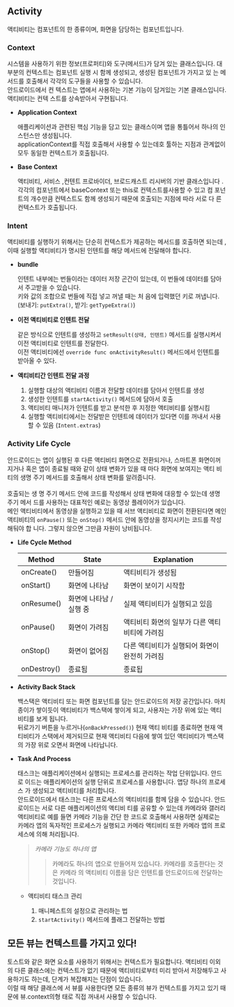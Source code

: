## Activity

액티비티는 컴포넌트의 한 종류이며, 화면을 담당하는 컴포넌트입니다.

### Context

시스템을 사용하기 위한 정보(프로퍼티)와 도구(메서드)가 담겨 있는 클래스입니다.
대부분의 컨텍스트는 컴포넌트 실행 시 함께 생성되고, 생성된 컴포넌트가 가지고 있
는 메서드를 호출해서 각각의 도구들을 사용할 수 있습니다. <br> 안드로이드에서 컨
텍스트는 앱에서 사용하는 기본 기능이 담겨있는 기본 클래스입니다. 액티비티는 컨텍
스트를 상속받아서 구현됩니다.

- **Application Context**

  애플리케이션과 관련된 핵심 기능을 담고 있는 클래스이며 앱을 통틀어서 하나의 인
  스턴스만 생성됩니다.<br> applicationContext를 직접 호출해서 사용할 수 있는데호
  툴하는 지점과 관계없이 모두 동일한 컨텍스트가 호출됩니다.

- **Base Context**

  액티비티, 서비스 ,컨텐트 프로바이더, 브로드캐스트 리시버의 기반 클래스입니다
  .<br> 각각의 컴포넌트에서 baseContext 또는 this로 컨텍스트를사용할 수 있고 컴
  포넌트의 개수만큼 컨텍스트도 함께 생성되기 때문에 호출되는 지점에 따라 서로 다
  른 컨텍스트가 호출됩니다.

### Intent

액티비티를 실행하기 위해서는 단순히 컨텍스트가 제공하는 메서드를 호출하면 되는데
, 이때 실행할 액티비티가 명시된 인텐트를 해당 메서드에 전달해야 합니다.

- **bundle**

  인텐트 내부에는 번들이라는 데이터 저장 곤간이 있는데, 이 번들에 데이터를 담아
  서 주고받을 수 있습니다. <br> 키와 값의 조합으로 번들에 직접 넣고 꺼낼 때는 처
  음에 입력했던 키로 꺼냅니다. <br> (보내기: `putExtra()`, 받기:
  `getTypeExtra()`)

- **이전 액티비티로 인텐트 전달**

  같은 방식으로 인텐트를 생성하고 `setResult(상태, 인텐트)` 메서드를 실행시켜서
  이전 액티비티로 인텐트를 전달한다. <br> 이전 액티비티에선
  `override func onActivityResult()` 메서드에서 인텐트를 받아올 수 있다.

- **액티비티간 인텐트 전달 과정**

  1. 실행할 대상의 액티비티 이름과 전달할 데이터를 담아서 인텐트를 생성
  2. 생성한 인텐트를 `startActivity()` 메서드에 담아서 호출
  3. 액티비티 매니저가 인텐트를 받고 분석한 후 지정한 액티비티를 실행시킴
  4. 실행할 액티비티에서는 전달받은 인텐트에 데이터가 있다면 이를 꺼내서 사용할
     수 있음 (`Intent.extras`)

### Activity Life Cycle

안드로이드는 앱이 실행된 후 다른 액티비티 화면으로 전환되거나, 스마트폰 화면이꺼
지거나 혹은 앱이 종료될 때와 같이 상태 변화가 있을 때 마다 화면에 보여지는 액티
비티의 생명 주기 메서드를 호출해서 상태 변화를 알려줍니다. <br><br> 호출되는 생
명 주기 메서드 안에 코드를 작성해서 상태 변화에 대응할 수 있는데 생명 주기 메서
드를 사용하는 대표적인 예로는 동영상 플레이어가 있습니다.<br> 메인 액티비티에서
동영상을 실행하고 있을 때 서브 액티비티로 화면이 전환된다면 메인 액티비티의
`onPause()` 또는 `onStop()` 메서드 안에 동영상을 정지시키는 코드를 작성해둬야 합
니다. 그렇지 않으면 그만큼 자원이 낭비됩니다.

- **Life Cycle Method**

  | Method      | State                   | Explanation                                   |
  | ----------- | ----------------------- | --------------------------------------------- |
  | onCreate()  | 만들어짐                | 액티비티가 생성됨                             |
  | onStart()   | 화면에 나타남           | 화면이 보이기 시작함                          |
  | onResume()  | 화면에 나타남 / 실행 중 | 실제 액티비티가 실행되고 있음                 |
  | onPause()   | 화면이 가려짐           | 액티비티 화면의 일부가 다른 액티비티에 가려짐 |
  | onStop()    | 화면이 없어짐           | 다른 액티비티가 실행되어 화면이 완전히 가려짐 |
  | onDestroy() | 종료됨                  | 종료됩                                        |

- **Activity Back Stack**

  백스택은 액티비티 또는 화면 컴포넌트를 담는 안드로이드의 저장 공간입니다. 마치
  종이가 쌓이듯이 액티비티가 백스택에 쌓이게 되고, 사용자는 가장 위에 있는 액티
  비티를 보게 됩니다.<br> 뒤로가기 버튼을 누르거나(`onBackPressed()`) 현재 액티
  비티를 종료하면 현재 액티비티가 스택에서 제거되므로 현재 액티비티 다음에 쌓여
  있던 액티비티가 백스택의 가장 위로 오면서 화면에 나타납니다.

- **Task And Process**

  태스크는 애플리케이션에서 실행되는 프로세스를 관리하는 작업 단위입니다. 안드로
  이드는 애플리케이션의 실행 단위로 프로세스를 사용합니다. 앱당 하나의 프로세스
  가 생성되고 액티비티를 처리합니다.<br> 안드로이드에서 태스크는 다른 프로세스의
  액티비티를 함께 담을 수 있습니다. 안드로이드는 서로 다른 애플리케이션의 액티비
  티를 공유할 수 있는데 카메라와 갤러리 액티비티로 예를 들면 카메라 기능을 간단
  한 코드로 호출해서 사용하면 실제로는 카메라 앱의 독자적인 프로세스가 실행되고
  카메라 액티비티 또한 카메라 앱의 프로세스에 의해 처리됩니다.

  > _카메라 기능도 하나의 앱_
  >
  > > 카메라도 하나의 앱으로 만들어져 있습니다. 카메라를 호출한다는 것은 카메라
  > > 의 액티비티 이름을 담은 인텐트를 안드로이드에 전달하는 것입니다.

  - 액티비티 태스크 관리

    1. 매니페스트의 설정으로 관리하는 법
    2. `startActivity()` 메서드에 플래그 전달하는 방법

## 모든 뷰는 컨텍스트를 가지고 있다!

토스트와 같은 화면 요소를 사용하기 위해서는 컨텍스트가 필요합니다. 액티비티 이외
의 다른 클래스에는 컨텍스트가 없기 때문에 액티비티로부터 미리 받아서 저장해두고
사용하기도 하는데, 단계가 복잡해지는 단점이 있습니다. <br> 이럴 때 해당 클래스에
서 뷰를 사용한다면 모든 종류의 뷰가 컨텍스트를 가지고 있기 때문에 뷰.context의형
태로 직접 꺼내서 사용할 수 있습니다.
